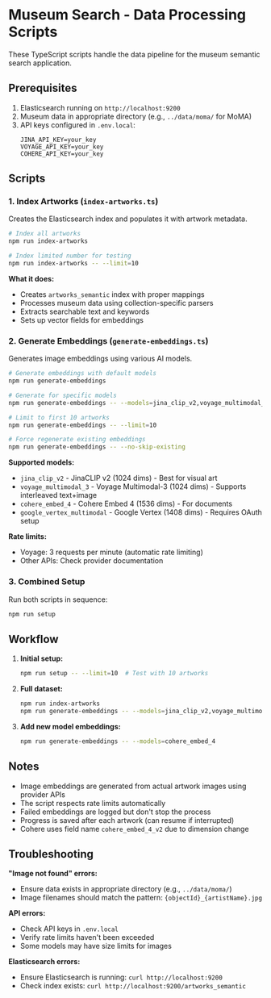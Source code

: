 # Museum Search - Data Processing Scripts

These TypeScript scripts handle the data pipeline for the museum semantic search application.

## Prerequisites

1. Elasticsearch running on `http://localhost:9200`
2. Museum data in appropriate directory (e.g., `../data/moma/` for MoMA)
3. API keys configured in `.env.local`:
   ```
   JINA_API_KEY=your_key
   VOYAGE_API_KEY=your_key
   COHERE_API_KEY=your_key
   ```

## Scripts

### 1. Index Artworks (`index-artworks.ts`)

Creates the Elasticsearch index and populates it with artwork metadata.

```bash
# Index all artworks
npm run index-artworks

# Index limited number for testing
npm run index-artworks -- --limit=10
```

**What it does:**
- Creates `artworks_semantic` index with proper mappings
- Processes museum data using collection-specific parsers
- Extracts searchable text and keywords
- Sets up vector fields for embeddings

### 2. Generate Embeddings (`generate-embeddings.ts`)

Generates image embeddings using various AI models.

```bash
# Generate embeddings with default models
npm run generate-embeddings

# Generate for specific models
npm run generate-embeddings -- --models=jina_clip_v2,voyage_multimodal_3

# Limit to first 10 artworks
npm run generate-embeddings -- --limit=10

# Force regenerate existing embeddings
npm run generate-embeddings -- --no-skip-existing
```

**Supported models:**
- `jina_clip_v2` - JinaCLIP v2 (1024 dims) - Best for visual art
- `voyage_multimodal_3` - Voyage Multimodal-3 (1024 dims) - Supports interleaved text+image
- `cohere_embed_4` - Cohere Embed 4 (1536 dims) - For documents
- `google_vertex_multimodal` - Google Vertex (1408 dims) - Requires OAuth setup

**Rate limits:**
- Voyage: 3 requests per minute (automatic rate limiting)
- Other APIs: Check provider documentation

### 3. Combined Setup

Run both scripts in sequence:

```bash
npm run setup
```

## Workflow

1. **Initial setup:**
   ```bash
   npm run setup -- --limit=10  # Test with 10 artworks
   ```

2. **Full dataset:**
   ```bash
   npm run index-artworks
   npm run generate-embeddings -- --models=jina_clip_v2,voyage_multimodal_3
   ```

3. **Add new model embeddings:**
   ```bash
   npm run generate-embeddings -- --models=cohere_embed_4
   ```

## Notes

- Image embeddings are generated from actual artwork images using provider APIs
- The script respects rate limits automatically
- Failed embeddings are logged but don't stop the process
- Progress is saved after each artwork (can resume if interrupted)
- Cohere uses field name `cohere_embed_4_v2` due to dimension change

## Troubleshooting

**"Image not found" errors:**
- Ensure data exists in appropriate directory (e.g., `../data/moma/`)
- Image filenames should match the pattern: `{objectId}_{artistName}.jpg`

**API errors:**
- Check API keys in `.env.local`
- Verify rate limits haven't been exceeded
- Some models may have size limits for images

**Elasticsearch errors:**
- Ensure Elasticsearch is running: `curl http://localhost:9200`
- Check index exists: `curl http://localhost:9200/artworks_semantic`